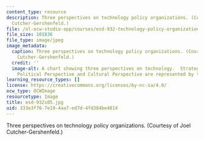 ```yaml
---
content_type: resource
description: Three perspectives on technology policy organizations. (Courtesy of Joel
  Cutcher-Gershenfeld.)
file: /ol-ocw-studio-app/courses/esd-932-technology-policy-organizations-spring-2005/333e3f767e194aa7ed7d4fd384be4814_esd-932s05.jpg
file_size: 101836
file_type: image/jpeg
image_metadata:
  caption: Three perspectives on technology policy organizations. (Courtesy of Joel
    Cutcher-Gershenfeld.)
  credit: ''
  image-alt: A chart showing three perspectives on technology.  Strategic Perspective,
    Political Perspective and Cultural Perspective are represented by three columns.
learning_resource_types: []
license: https://creativecommons.org/licenses/by-nc-sa/4.0/
ocw_type: OCWImage
resourcetype: Image
title: esd-932s05.jpg
uid: 333e3f76-7e19-4aa7-ed7d-4fd384be4814
---
```

Three perspectives on technology policy organizations. (Courtesy of Joel Cutcher-Gershenfeld.)